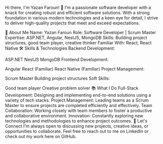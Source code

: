Hi there, I'm Yazan Faroun! 👋
I'm a passionate software developer with a knack for creating robust and efficient software solutions. With a strong foundation in various modern technologies and a keen eye for detail, I strive to deliver high-quality projects that meet and exceed expectations.

🌟 About Me
Name: Yazan Faroun
Role: Software Developer | Scrum Master
Expertise: ASP.NET, Angular, NestJS, MongoDB
Skills: Building project structures, good team player, creative thinker
Familiar With: React, React Native
🛠️ Skills & Technologies
Backend Development:

ASP.NET
NestJS
MongoDB
Frontend Development:

Angular
React (Familiar)
React Native (Familiar)
Project Management:

Scrum Master
Building project structures
Soft Skills:

Good team player
Creative problem solver
📚 What I Do
Full-Stack Development: Designing and implementing end-to-end solutions using a variety of tech stacks.
Project Management: Leading teams as a Scrum Master to ensure projects are completed efficiently and effectively.
Team Collaboration: Working closely with team members to foster a productive and collaborative environment.
Innovation: Constantly exploring new technologies and methodologies to enhance project outcomes.
🚀 Let's Connect
I'm always open to discussing new projects, creative ideas, or opportunities to collaborate. Feel free to reach out to me on LinkedIn or check out my work here on GitHub.
